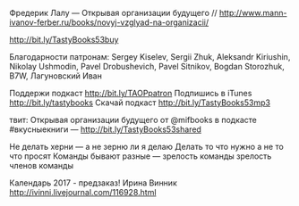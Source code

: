 Фредерик Лалу — Открывая организации будущего // http://www.mann-ivanov-ferber.ru/books/novyj-vzglyad-na-organizacii/

http://bit.ly/TastyBooks53buy

Благодарности патронам: Sergey Kiselev, Sergii Zhuk, Aleksandr Kiriushin, Nikolay Ushmodin, Pavel Drobushevich, Pavel Sitnikov, Bogdan Storozhuk, B7W, Лагуновский Иван

Поддержи подкаст http://bit.ly/TAOPpatron
Подпишись в iTunes http://bit.ly/tastybooks
Скачай подкаст http://bit.ly/TastyBooks53mp3

твит:
Открывая организации будущего от @mifbooks в подкасте #вкусныекниги — http://bit.ly/TastyBooks53shared 


Не делать херни — а не зерню ли я делаю
Делать то что нужно а не то что просят
Команды бывают разные — зрелость команды
зрелость членов команды

Календарь 2017 - предзаказ!
Ирина Винник
http://ivinni.livejournal.com/116928.html